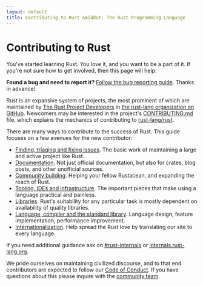 ```yaml
---
layout: default
title: Contributing to Rust &middot; The Rust Programming Language
---
```


# Contributing to Rust

You've started learning Rust. You love it, and you want to be a part
of it. If you're not sure how to get involved, then this page
will help.

**Found a bug and need to report it?** [Follow the bug reporting
guide][bugs]. Thanks in advance!

Rust is an expansive system of projects, the most prominent of which
are maintained by [The Rust Project Developers][devs] in [the
rust-lang organization on GitHub][rust-lang]. Newcomers may be
interested in the project's [CONTRIBUTING.md] file, which explains the
mechanics of contributing to [rust-lang/rust].

There are many ways to contribute to the success of Rust.
This guide focuses on a few avenues for the new contributor:

* [Finding, triaging and fixing issues](contribute-bugs.html). The
  basic work of maintaining a large and active project like Rust.
* [Documentation](contribute-docs.html). Not just official
  documentation, but also for crates, blog posts, and other unofficial
  sources.
* [Community building](contribute-community.html). Helping your fellow
  Rustacean, and expanding the reach of Rust.
* [Tooling, IDEs and infrastructure](contribute-tools.html). The
  important pieces that make using a language practical and painless.
* [Libraries](contribute-libs.html). Rust's suitability for any
  particular task is mostly dependent on availability of quality
  libraries.
* [Language, compiler and the standard
  library](contribute-compiler.html). Language design, feature
  implementation, performance improvement.
* [Internationalization](contribute-translations.html). Help spread the
  Rust love by translating our site to every language.

If you need additional guidance ask on [#rust-internals] or
[internals.rust-lang.org].

We pride ourselves on maintaining civilized discourse, and to that end
contributors are expected to follow our [Code of Conduct][coc]. If you
have questions about this please inquire with the [community team].

<!--
TODO: Write a guide to rust processes and governance to link from here
TODO: List of active initiatives
TODO: Write guide to advertising Rust projects to link from
libs / community building
-->

[#rust-internals]: https://kiwiirc.com/nextclient/#ircs://irc.mozilla.org:6697/#rust-internals?nick=rustacean??
[CONTRIBUTING.md]: https://github.com/rust-lang/rust/blob/master/CONTRIBUTING.md
[bugs]: https://github.com/rust-lang/rust/blob/master/CONTRIBUTING.md#bug-reports
[coc]: https://www.rust-lang.org/conduct.html
[community team]: https://www.rust-lang.org/team.html#Community
[dev_proc]: community.html#rust-development
[devs]: https://github.com/rust-lang/rust/graphs/contributors
[internals.rust-lang.org]: https://internals.rust-lang.org/
[rust-lang/rust]: https://github.com/rust-lang/rust
[rust-lang]: https://github.com/rust-lang
